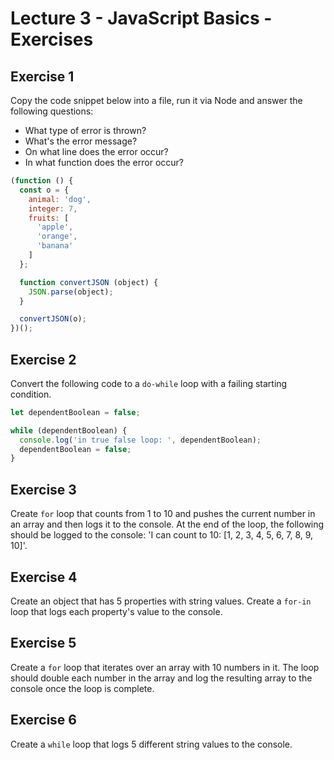 # Lecture 3 - JavaScript Basics - Exercises

## Exercise 1
Copy the code snippet below into a file, run it via Node and answer the following questions:

- What type of error is thrown?
- What's the error message?
- On what line does the error occur?
- In what function does the error occur?

```js
(function () {
  const o = {
    animal: 'dog',
    integer: 7,
    fruits: [
      'apple',
      'orange',
      'banana'
    ]
  };

  function convertJSON (object) {
    JSON.parse(object);
  }

  convertJSON(o);
})();
```

## Exercise 2
Convert the following code to a `do-while` loop with a failing starting condition.

```js
let dependentBoolean = false;

while (dependentBoolean) {
  console.log('in true false loop: ', dependentBoolean);
  dependentBoolean = false;
}
```

## Exercise 3
Create `for` loop that counts from 1 to 10 and pushes the current number in an array and then logs it to the console. At the end of the loop, the following should be logged to the console: 'I can count to 10: [1, 2, 3, 4, 5, 6, 7, 8, 9, 10]'.

## Exercise 4
Create an object that has 5 properties with string values. Create a `for-in` loop that logs each property's value to the console.

## Exercise 5
Create a `for` loop that iterates over an array with 10 numbers in it. The loop should double each number in the array and log the resulting array to the console once the loop is complete.

## Exercise 6
Create a `while` loop that logs 5 different string values to the console.
